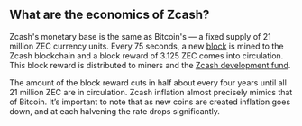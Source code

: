 ## What are the economics of Zcash?

Zcash's monetary base is the same as Bitcoin's — a fixed supply of 21 million ZEC currency units. Every 75 seconds, a new [block](https://zcash.readthedocs.io/en/latest/rtd_pages/glossary.html#:~:text=Block,mempool%20in%20an%20unconfirmed%20state.) is mined to the Zcash blockchain and a block reward of 3.125 ZEC comes into circulation. This block reward is distributed to miners and the [Zcash development fund](https://zips.z.cash/zip-1014).

The amount of the block reward cuts in half about every four years until all 21 million ZEC are in circulation. Zcash inflation almost precisely mimics that of Bitcoin. It’s important to note that as new coins are created inflation goes down, and at each halvening the rate drops significantly.
